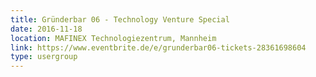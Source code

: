 ```yaml
---
title: Gründerbar 06 - Technology Venture Special
date: 2016-11-18
location: MAFINEX Technologiezentrum, Mannheim
link: https://www.eventbrite.de/e/grunderbar06-tickets-28361698604
type: usergroup
---
```

